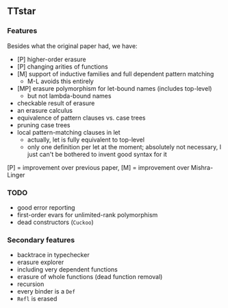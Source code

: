 ## TTstar

### Features

Besides what the original paper had, we have:
* [P] higher-order erasure
* [P] changing arities of functions
* [M] support of inductive families and full dependent pattern matching
    * M-L avoids this entirely
* [MP] erasure polymorphism for let-bound names (includes top-level)
    * but not lambda-bound names
* checkable result of erasure
* an erasure calculus
* equivalence of pattern clauses vs. case trees
* pruning case trees
* local pattern-matching clauses in let
    * actually, let is fully equivalent to top-level
    * only one definition per let at the moment; absolutely not necessary, I just can't be bothered to invent good syntax for it

[P] = improvement over previous paper, [M] = improvement over Mishra-Linger


### TODO
* good error reporting
* first-order evars for unlimited-rank polymorphism
* dead constructors (`Cuckoo`)

### Secondary features
* backtrace in typechecker
* erasure explorer
* including very dependent functions
* erasure of whole functions (dead function removal)
* recursion
* every binder is a `Def`
* `Refl` is erased
